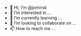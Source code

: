 - 👋 Hi, I’m @jomirsk
- 👀 I’m interested in ...
- 🌱 I’m currently learning ...
- 💞️ I’m looking to collaborate on ...
- 📫 How to reach me ...

<!---
jomirsk/jomirsk is a ✨ special ✨ repository because its `README.md` (this file) appears on your GitHub profile.
You can click the Preview link to take a look at your changes.
--->
